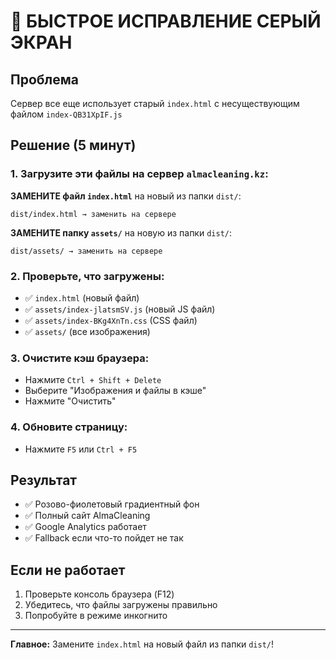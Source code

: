 # 🚨 БЫСТРОЕ ИСПРАВЛЕНИЕ СЕРЫЙ ЭКРАН

## Проблема
Сервер все еще использует старый `index.html` с несуществующим файлом `index-QB31XpIF.js`

## Решение (5 минут)

### 1. Загрузите эти файлы на сервер `almacleaning.kz`:

**ЗАМЕНИТЕ файл `index.html`** на новый из папки `dist/`:
```
dist/index.html → заменить на сервере
```

**ЗАМЕНИТЕ папку `assets/`** на новую из папки `dist/`:
```
dist/assets/ → заменить на сервере
```

### 2. Проверьте, что загружены:
- ✅ `index.html` (новый файл)
- ✅ `assets/index-jlatsmSV.js` (новый JS файл)
- ✅ `assets/index-BKg4XnTn.css` (CSS файл)
- ✅ `assets/` (все изображения)

### 3. Очистите кэш браузера:
- Нажмите `Ctrl + Shift + Delete`
- Выберите "Изображения и файлы в кэше"
- Нажмите "Очистить"

### 4. Обновите страницу:
- Нажмите `F5` или `Ctrl + F5`

## Результат
- ✅ Розово-фиолетовый градиентный фон
- ✅ Полный сайт AlmaCleaning
- ✅ Google Analytics работает
- ✅ Fallback если что-то пойдет не так

## Если не работает
1. Проверьте консоль браузера (F12)
2. Убедитесь, что файлы загружены правильно
3. Попробуйте в режиме инкогнито

---
**Главное:** Замените `index.html` на новый файл из папки `dist/`!
